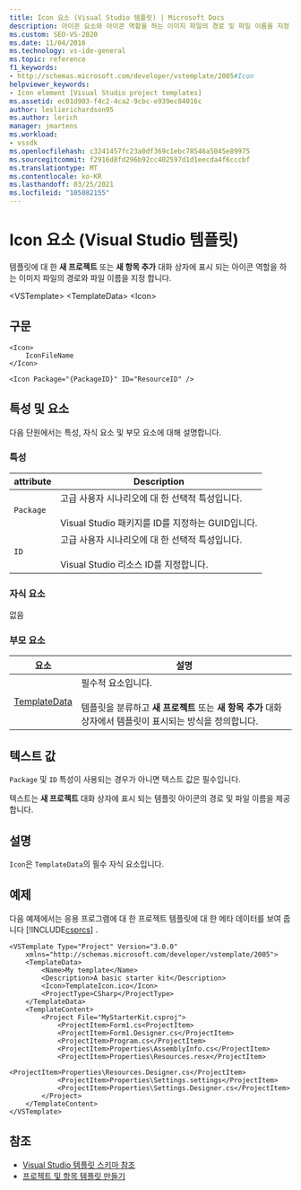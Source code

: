 ```yaml
---
title: Icon 요소 (Visual Studio 템플릿) | Microsoft Docs
description: 아이콘 요소와 아이콘 역할을 하는 이미지 파일의 경로 및 파일 이름을 지정 하는 방법에 대해 알아봅니다.
ms.custom: SEO-VS-2020
ms.date: 11/04/2016
ms.technology: vs-ide-general
ms.topic: reference
f1_keywords:
- http://schemas.microsoft.com/developer/vstemplate/2005#Icon
helpviewer_keywords:
- Icon element [Visual Studio project templates]
ms.assetid: ec01d903-f4c2-4ca2-9cbc-e939ec84016c
author: leslierichardson95
ms.author: lerich
manager: jmartens
ms.workload:
- vssdk
ms.openlocfilehash: c3241457fc23a0df369c1ebc78546a5045e89975
ms.sourcegitcommit: f2916d8fd296b92cc402597d1d1eecda4f6cccbf
ms.translationtype: MT
ms.contentlocale: ko-KR
ms.lasthandoff: 03/25/2021
ms.locfileid: "105082155"
---
```

# <a name="icon-element-visual-studio-templates"></a>Icon 요소 (Visual Studio 템플릿)
템플릿에 대 한 **새 프로젝트** 또는 **새 항목 추가** 대화 상자에 표시 되는 아이콘 역할을 하는 이미지 파일의 경로와 파일 이름을 지정 합니다.

 \<VSTemplate> \<TemplateData>
 \<Icon>

## <a name="syntax"></a>구문

```
<Icon>
    IconFileName
</Icon>
```

```
<Icon Package="{PackageID}" ID="ResourceID" />
```

## <a name="attributes-and-elements"></a>특성 및 요소
 다음 단원에서는 특성, 자식 요소 및 부모 요소에 대해 설명합니다.

### <a name="attributes"></a>특성

|attribute|Description|
|---------------|-----------------|
|`Package`|고급 사용자 시나리오에 대 한 선택적 특성입니다.<br /><br /> Visual Studio 패키지를 ID를 지정하는 GUID입니다.|
|`ID`|고급 사용자 시나리오에 대 한 선택적 특성입니다.<br /><br /> Visual Studio 리소스 ID를 지정합니다.|

### <a name="child-elements"></a>자식 요소
 없음

### <a name="parent-elements"></a>부모 요소

|요소|설명|
|-------------|-----------------|
|[TemplateData](../extensibility/templatedata-element-visual-studio-templates.md)|필수적 요소입니다.<br /><br /> 템플릿을 분류하고 **새 프로젝트** 또는 **새 항목 추가** 대화 상자에서 템플릿이 표시되는 방식을 정의합니다.|

## <a name="text-value"></a>텍스트 값
 `Package` 및 `ID` 특성이 사용되는 경우가 아니면 텍스트 값은 필수입니다.

 텍스트는 **새 프로젝트** 대화 상자에 표시 되는 템플릿 아이콘의 경로 및 파일 이름을 제공 합니다.

## <a name="remarks"></a>설명
 `Icon`은 `TemplateData`의 필수 자식 요소입니다.

## <a name="example"></a>예제
 다음 예제에서는 응용 프로그램에 대 한 프로젝트 템플릿에 대 한 메타 데이터를 보여 줍니다 [!INCLUDE[csprcs](../data-tools/includes/csprcs_md.md)] .

```
<VSTemplate Type="Project" Version="3.0.0"
    xmlns="http://schemas.microsoft.com/developer/vstemplate/2005">
    <TemplateData>
        <Name>My template</Name>
        <Description>A basic starter kit</Description>
        <Icon>TemplateIcon.ico</Icon>
        <ProjectType>CSharp</ProjectType>
    </TemplateData>
    <TemplateContent>
        <Project File="MyStarterKit.csproj">
            <ProjectItem>Form1.cs<ProjectItem>
            <ProjectItem>Form1.Designer.cs</ProjectItem>
            <ProjectItem>Program.cs</ProjectItem>
            <ProjectItem>Properties\AssemblyInfo.cs</ProjectItem>
            <ProjectItem>Properties\Resources.resx</ProjectItem>
            <ProjectItem>Properties\Resources.Designer.cs</ProjectItem>
            <ProjectItem>Properties\Settings.settings</ProjectItem>
            <ProjectItem>Properties\Settings.Designer.cs</ProjectItem>
        </Project>
    </TemplateContent>
</VSTemplate>
```

## <a name="see-also"></a>참조
- [Visual Studio 템플릿 스키마 참조](../extensibility/visual-studio-template-schema-reference.md)
- [프로젝트 및 항목 템플릿 만들기](../ide/creating-project-and-item-templates.md)
